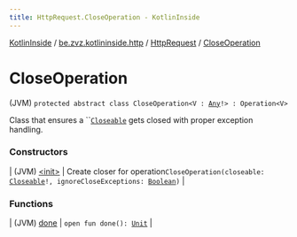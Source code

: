 ```yaml
---
title: HttpRequest.CloseOperation - KotlinInside
---
```


[KotlinInside](../../../index.html) / [be.zvz.kotlininside.http](../../index.html) / [HttpRequest](../index.html) / [CloseOperation](./index.html)

# CloseOperation

(JVM) `protected abstract class CloseOperation<V : `[`Any`](https://kotlinlang.org/api/latest/jvm/stdlib/kotlin/-any/index.html)`!> : Operation<V>`

Class that ensures a ``[`Closeable`](https://docs.oracle.com/javase/7/docs/api/java/io/Closeable.html) gets closed with proper exception handling.

### Constructors

| (JVM) [&lt;init&gt;](-init-.html) | Create closer for operation`CloseOperation(closeable: `[`Closeable`](https://docs.oracle.com/javase/7/docs/api/java/io/Closeable.html)`!, ignoreCloseExceptions: `[`Boolean`](https://kotlinlang.org/api/latest/jvm/stdlib/kotlin/-boolean/index.html)`)` |

### Functions

| (JVM) [done](done.html) | `open fun done(): `[`Unit`](https://kotlinlang.org/api/latest/jvm/stdlib/kotlin/-unit/index.html) |

